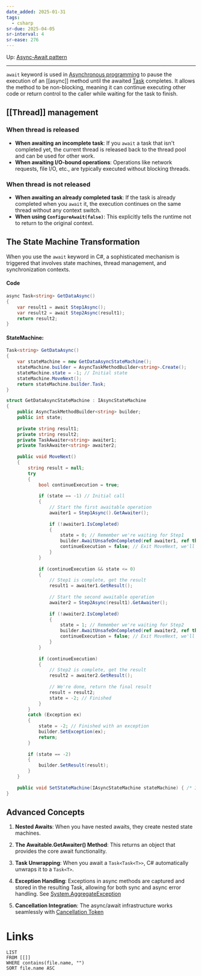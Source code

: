```yaml
---
date_added: 2025-01-31
tags:
  - csharp
sr-due: 2025-04-05
sr-interval: 4
sr-ease: 276
---
```

Up: [Async-Await pattern](Async-Await%20pattern.md) 
___
 `await` keyword is used in  [Asynchronous programming](Asynchronous%20programming.md) to pause the execution of an [[async]] method until the awaited [Task](Task.md) completes. It allows the method to be non-blocking, meaning it can continue executing other code or return control to the caller while waiting for the task to finish.
## [[Thread]] management

### When thread is released
- **When awaiting an incomplete task**: If you `await` a task that isn't completed yet, the current thread is released back to the thread pool and can be used for other work.
- **When awaiting I/O-bound operations**: Operations like network requests, file I/O, etc., are typically executed without blocking threads.
### When thread is not released
 - **When awaiting an already completed task**: If the task is already completed when you `await` it, the execution continues on the same thread without any context switch.
 - **When using `ConfigureAwait(false)`**: This explicitly tells the runtime not to return to the original context.

## The State Machine Transformation

When you use the `await` keyword in C#, a sophisticated mechanism is triggered that involves state machines, thread management, and synchronization contexts. 

#### Code
```cs
async Task<string> GetDataAsync()
{
    var result1 = await Step1Async();
    var result2 = await Step2Async(result1);
    return result2;
}
```

#### StateMachine:
```cs
Task<string> GetDataAsync()
{
    var stateMachine = new GetDataAsyncStateMachine();
    stateMachine.builder = AsyncTaskMethodBuilder<string>.Create();
    stateMachine.state = -1; // Initial state
    stateMachine.MoveNext();
    return stateMachine.builder.Task;
}

struct GetDataAsyncStateMachine : IAsyncStateMachine
{
    public AsyncTaskMethodBuilder<string> builder;
    public int state;
    
    private string result1;
    private string result2;
    private TaskAwaiter<string> awaiter1;
    private TaskAwaiter<string> awaiter2;
    
    public void MoveNext()
    {
        string result = null;
        try
        {
            bool continueExecution = true;
            
            if (state == -1) // Initial call
            {
                // Start the first awaitable operation
                awaiter1 = Step1Async().GetAwaiter();
                
                if (!awaiter1.IsCompleted)
                {
                    state = 0; // Remember we're waiting for Step1
                    builder.AwaitUnsafeOnCompleted(ref awaiter1, ref this);
                    continueExecution = false; // Exit MoveNext, we'll resume when Step1 completes
                }
            }
            
            if (continueExecution && state <= 0)
            {
                // Step1 is complete, get the result
                result1 = awaiter1.GetResult();
                
                // Start the second awaitable operation
                awaiter2 = Step2Async(result1).GetAwaiter();
                
                if (!awaiter2.IsCompleted)
                {
                    state = 1; // Remember we're waiting for Step2
                    builder.AwaitUnsafeOnCompleted(ref awaiter2, ref this);
                    continueExecution = false; // Exit MoveNext, we'll resume when Step2 completes
                }
            }
            
            if (continueExecution)
            {
                // Step2 is complete, get the result
                result2 = awaiter2.GetResult();
                
                // We're done, return the final result
                result = result2;
                state = -2; // Finished
            }
        }
        catch (Exception ex)
        {
            state = -2; // Finished with an exception
            builder.SetException(ex);
            return;
        }
        
        if (state == -2)
        {
            builder.SetResult(result);
        }
    }
    
    public void SetStateMachine(IAsyncStateMachine stateMachine) { /* Implementation */ }
}
```

## Advanced Concepts

1. **Nested Awaits**: When you have nested awaits, they create nested state machines.
    
2. **The Awaitable.GetAwaiter() Method**: This returns an object that provides the core await functionality.
    
3. **Task Unwrapping**: When you await a `Task<Task<T>>`, C# automatically unwraps it to a `Task<T>`.
    
4. **Exception Handling**: Exceptions in async methods are captured and stored in the resulting Task, allowing for both sync and async error handling. See [System.AggregateException](System.AggregateException.md)
    
5. **Cancellation Integration**: The async/await infrastructure works seamlessly with [Cancellation Token](Cancellation%20Token.md)
# Links
```dataview
LIST
FROM [[]]
WHERE contains(file.name, "")
SORT file.name ASC
```
